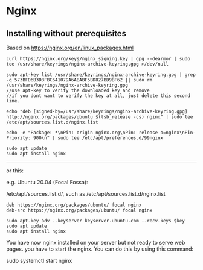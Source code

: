# Nginx
## Installing without prerequisites
Based on https://nginx.org/en/linux_packages.html

```
curl https://nginx.org/keys/nginx_signing.key | gpg --dearmor | sudo tee /usr/share/keyrings/nginx-archive-keyring.gpg >/dev/null

sudo apt-key list /usr/share/keyrings/nginx-archive-keyring.gpg | grep -q 573BFD6B3D8FBC641079A6ABABF5BD827BD9BF62 || sudo rm /usr/share/keyrings/nginx-archive-keyring.gpg
//use apt-key to verify the downloaded key and remove
//if you dont want to verify the key at all, just delete this second line.

echo "deb [signed-by=/usr/share/keyrings/nginx-archive-keyring.gpg] http://nginx.org/packages/ubuntu $(lsb_release -cs) nginx" | sudo tee /etc/apt/sources.list.d/nginx.list

echo -e "Package: *\nPin: origin nginx.org\nPin: release o=nginx\nPin-Priority: 900\n" | sudo tee /etc/apt/preferences.d/99nginx

sudo apt update
sudo apt install nginx
```
---
or this:

e.g. Ubuntu 20.04 (Focal Fossa):

/etc/apt/sources.list.d/, such as /etc/apt/sources.list.d/nginx.list

```
deb https://nginx.org/packages/ubuntu/ focal nginx 
deb-src https://nginx.org/packages/ubuntu/ focal nginx
```

```
sudo apt-key adv --keyserver keyserver.ubuntu.com --recv-keys $key
sudo apt update
sudo apt install nginx
```


You have now nginx installed on your server but not ready to serve web pages. you have to start the nginx. You can do this by using this command:

sudo systemctl start nginx
```
